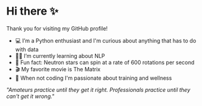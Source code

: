 # Hi there ✨

Thank you for visiting my GitHub profile! 

- 💻 I’m a Python enthusiast and I'm curious about anything that has to do with data
- 🐱‍👤 I’m currently learning about NLP
- 🌌 Fun fact: Neutron stars can spin at a rate of 600 rotations per second
- 🎬 My favorite movie is The Matrix
- 🥋 When not coding I'm passionate about training and wellness

_"Amateurs practice until they get it right. Professionals practice until they can't get it wrong."_
